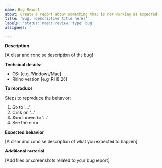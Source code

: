 ```yaml
---
name: Bug Report
about: Create a report about something that is not working as expected
title: 'Bug: [descriptive title here]'
labels: 'status: needs review, type: bug'
assignees: ''

---
```


**Description**

[A clear and concise description of the bug]

**Technical details:**

 - OS: [e.g. Windows/Mac]
 - Rhino version [e.g. RH8.26]

**To reproduce**

Steps to reproduce the behavior:

1. Go to '...'
2. Click on '...'
3. Scroll down to '...'
4. See the error

**Expected behavior**

[A clear and concise description of what you expected to happen]

**Additional material**

[Add files or screenshots related to your bug report]
